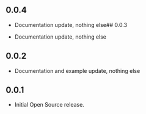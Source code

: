 ## 0.0.4

* Documentation update, nothing else## 0.0.3

* Documentation update, nothing else

## 0.0.2

* Documentation and example update, nothing else

## 0.0.1

* Initial Open Source release.
